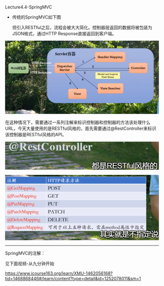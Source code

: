 Lecture4.4-SpringMVC

- 传统的SpringMVC如下图

  但引入RESTful之后，流程会被大大简化。控制器层返回的数据将被包装为JSON格式，通过HTTP Response直接返回到客户端。

![image-20221230145014811](https://raw.githubusercontent.com/sunmiao0301/Public-Pic-Bed/main/imgfromPicGO/202212301450887.png)

在这种情况下，需要通过一系列注解来标识控制器和控制器的方法该处理什么URL，今天大量使用的是RESTful风格的，首先需要通过@RestController来标识该控制器是RESTful风格的API。

![image-20221230145711343](https://raw.githubusercontent.com/sunmiao0301/Public-Pic-Bed/main/imgfromPicGO/202212301457389.png)

![image-20221230145339938](https://raw.githubusercontent.com/sunmiao0301/Public-Pic-Bed/main/imgfromPicGO/202212301453991.png)

---

SpringMVC的注解：

见下面视频-从九分钟开始

https://www.icourse163.org/learn/XMU-1462056168?tid=1468868446#/learn/content?type=detail&id=1252078011&sm=1